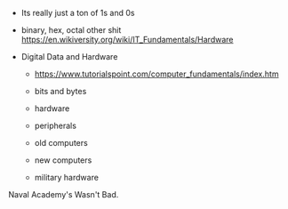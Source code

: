 * Its really just a ton of 1s and 0s
* binary, hex, octal other shit
https://en.wikiversity.org/wiki/IT_Fundamentals/Hardware

* Digital Data and Hardware
    * https://www.tutorialspoint.com/computer_fundamentals/index.htm
    
    * bits and bytes
    * hardware 
    * peripherals
    * old computers
    * new computers
    * military hardware
    
    
Naval Academy's Wasn't Bad.
